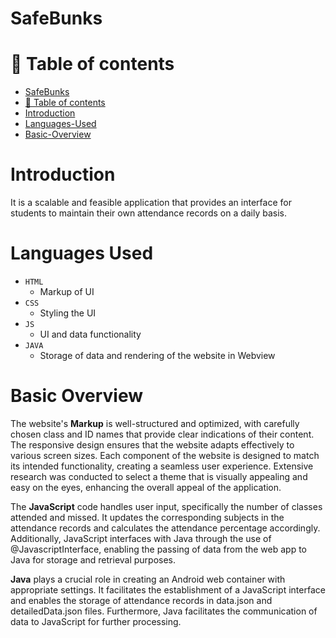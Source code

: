 # SafeBunks

# 🧭 Table of contents

- [SafeBunks](#safebunks)
- [🧭 Table of contents](#-table-of-contents)
- [Introduction](#introduction)
- [Languages-Used](#languages-used)
- [Basic-Overview](#basic-overview)

# Introduction

It is a scalable and feasible application that provides an interface for students to maintain their own attendance records on a daily basis.

# Languages Used
- `HTML`
  - Markup of UI
- `CSS`
  - Styling the UI
- `JS`
  - UI and data functionality
- `JAVA`
  - Storage of data and rendering of the website in Webview

# Basic Overview
The website's **Markup** is well-structured and optimized, with carefully chosen class and ID names that provide clear indications of their content. The responsive design ensures that the website adapts effectively to various screen sizes. Each component of the website is designed to match its intended functionality, creating a seamless user experience. Extensive research was conducted to select a theme that is visually appealing and easy on the eyes, enhancing the overall appeal of the application.

The **JavaScript** code handles user input, specifically the number of classes attended and missed. It updates the corresponding subjects in the attendance records and calculates the attendance percentage accordingly. Additionally, JavaScript interfaces with Java through the use of @JavascriptInterface, enabling the passing of data from the web app to Java for storage and retrieval purposes.

**Java** plays a crucial role in creating an Android web container with appropriate settings. It facilitates the establishment of a JavaScript interface and enables the storage of attendance records in data.json and detailedData.json files. Furthermore, Java facilitates the communication of data to JavaScript for further processing.
